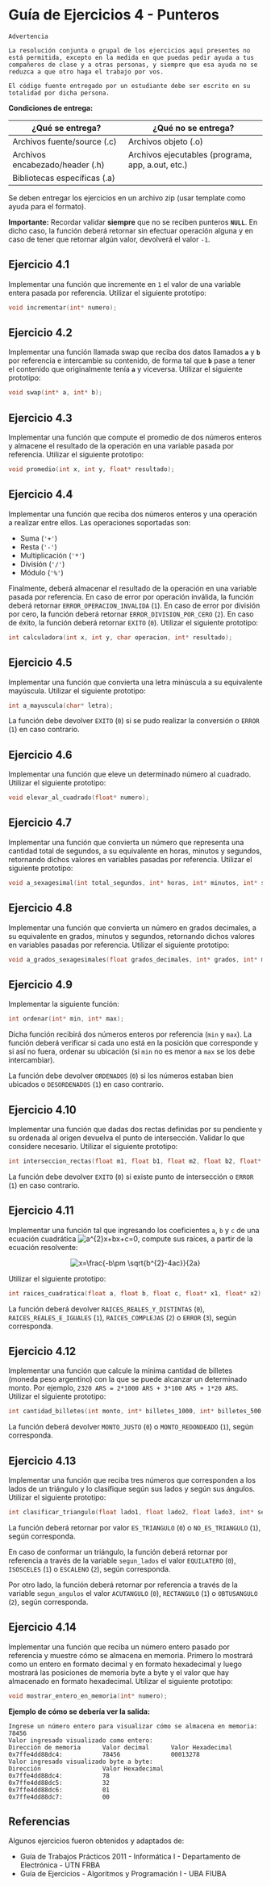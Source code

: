 # Guía de Ejercicios 4 - Punteros

```
Advertencia

La resolución conjunta o grupal de los ejercicios aquí presentes no está permitida, excepto en la medida en que puedas pedir ayuda a tus compañeros de clase y a otras personas, y siempre que esa ayuda no se reduzca a que otro haga el trabajo por vos.

El código fuente entregado por un estudiante debe ser escrito en su totalidad por dicha persona.
```

**Condiciones de entrega:**

| **¿Qué se entrega?**            | **¿Qué no se entrega?**                           |
| ----                            |   ----                                            |
| Archivos fuente/source (.c)     | Archivos objeto (.o)                              |
| Archivos encabezado/header (.h) | Archivos ejecutables (programa, app, a.out, etc.) |
| Bibliotecas específicas (.a)    |                                                   |

Se deben entregar los ejercicios en un archivo zip (usar template como ayuda para el formato).

**Importante:** Recordar validar **siempre** que no se reciben punteros **`NULL`**. En dicho caso, la función deberá retornar sin efectuar operación alguna y en caso de tener que retornar algún valor, devolverá el valor `-1`.

## Ejercicio 4.1
Implementar una función que incremente en `1` el valor de una variable entera pasada por referencia. Utilizar el siguiente prototipo:

```c
void incrementar(int* numero);
```

## Ejercicio 4.2
Implementar una función llamada swap que reciba dos datos llamados **`a`** y **`b`** por referencia e intercambie su contenido, de forma tal que **`b`** pase a tener el contenido que originalmente tenía **`a`** y viceversa. Utilizar el siguiente prototipo:

```c
void swap(int* a, int* b);
```

## Ejercicio 4.3
Implementar una función que compute el promedio de dos números enteros y almacene el resultado de la operación en una variable pasada por referencia. Utilizar el siguiente prototipo:

```c
void promedio(int x, int y, float* resultado);
```

## Ejercicio 4.4
Implementar una función que reciba dos números enteros y una operación a realizar entre ellos. Las operaciones soportadas son:

- Suma (`'+'`)
- Resta (`'-'`)
- Multiplicación (`'*'`)
- División (`'/'`)
- Módulo (`'%'`)

Finalmente, deberá almacenar el resultado de la operación en una variable pasada por referencia. En caso de error por operación inválida, la función deberá retornar `ERROR_OPERACION_INVALIDA` (`1`). En caso de error por división por cero, la función deberá retornar `ERROR_DIVISION_POR_CERO` (`2`). En caso de éxito, la función deberá retornar `EXITO` (`0`). Utilizar el siguiente prototipo:

```c
int calculadora(int x, int y, char operacion, int* resultado);
```

## Ejercicio 4.5
Implementar una función que convierta una letra minúscula a su equivalente mayúscula. Utilizar el siguiente prototipo:

```c
int a_mayuscula(char* letra);
```

La función debe devolver `EXITO` (`0`) si se pudo realizar la conversión o `ERROR` (`1`) en caso contrario. 

## Ejercicio 4.6
Implementar una función que eleve un determinado número al cuadrado. Utilizar el siguiente prototipo:

```c
void elevar_al_cuadrado(float* numero);
```

## Ejercicio 4.7
Implementar una función que convierta un número que representa una cantidad total de segundos, a su equivalente en horas, minutos y segundos, retornando dichos valores en variables pasadas por referencia. Utilizar el siguiente prototipo:

```c
void a_sexagesimal(int total_segundos, int* horas, int* minutos, int* segundos);
```

## Ejercicio 4.8
Implementar una función que convierta un número en grados decimales, a su equivalente en grados, minutos y segundos, retornando dichos valores en variables pasadas por referencia. Utilizar el siguiente prototipo:

```c
void a_grados_sexagesimales(float grados_decimales, int* grados, int* minutos, int* segundos);
```

## Ejercicio 4.9
Implementar la siguiente función:

```c
int ordenar(int* min, int* max);
```

Dicha función recibirá dos números enteros por referencia (`min` y `max`). La función deberá verificar si cada uno está en la posición que corresponde y si así no fuera, ordenar su ubicación (si `min` no es menor a `max` se los debe intercambiar).

La función debe devolver `ORDENADOS` (`0`) si los números estaban bien ubicados o `DESORDENADOS` (`1`) en caso contrario. 

## Ejercicio 4.10
Implementar una función que dadas dos rectas definidas por su pendiente y su ordenada al origen devuelva el punto de intersección. Validar lo que considere necesario. Utilizar el siguiente prototipo:

```c
int interseccion_rectas(float m1, float b1, float m2, float b2, float* x, float* y);
```

La función debe devolver `EXITO` (`0`) si existe punto de intersección o `ERROR` (`1`) en caso contrario.

## Ejercicio 4.11
Implementar una función tal que ingresando los coeficientes `a`, `b` y `c` de
una ecuación cuadrática <img src="https://latex.codecogs.com/svg.latex?a^{2}x&plus;bx&plus;c=0" title="a^{2}x+bx+c=0" />,
compute sus raíces, a partir de la ecuación resolvente:
<div align="center">
  <img src="https://latex.codecogs.com/svg.latex?x=\frac{-b\pm&space;\sqrt{b^{2}-4ac}}{2a}" title="x=\frac{-b\pm \sqrt{b^{2}-4ac}}{2a}" />
</div>

Utilizar el siguiente prototipo:

```c
int raices_cuadratica(float a, float b, float c, float* x1, float* x2);
```

La función deberá devolver `RAICES_REALES_Y_DISTINTAS` (`0`), `RAICES_REALES_E_IGUALES` (`1`), `RAICES_COMPLEJAS` (`2`) o `ERROR` (`3`), según corresponda.

## Ejercicio 4.12
Implementar una función que calcule la mínima cantidad de billetes (moneda peso argentino) con la que se puede alcanzar un determinado monto. Por ejemplo, `2320 ARS = 2*1000 ARS + 3*100 ARS + 1*20 ARS`. Utilizar el siguiente prototipo:

```c
int cantidad_billetes(int monto, int* billetes_1000, int* billetes_500, int* billetes_200, int* billetes_100, int* billetes_50, int* billetes_20, int* billetes_10);
```

La función deberá devolver `MONTO_JUSTO` (`0`) o `MONTO_REDONDEADO` (`1`), según corresponda.

## Ejercicio 4.13
Implementar una función que reciba tres números que corresponden a los lados de un triángulo y lo clasifique según sus lados y según sus ángulos. Utilizar el siguiente prototipo:

```c
int clasificar_triangulo(float lado1, float lado2, float lado3, int* segun_lados, int* segun_angulos);
```

La función deberá retornar por valor `ES_TRIANGULO` (`0`) o `NO_ES_TRIANGULO` (`1`), según corresponda.

En caso de conformar un triángulo, la función deberá retornar por referencia a través de la variable `segun_lados` el valor `EQUILATERO` (`0`), `ISOSCELES` (`1`) o `ESCALENO` (`2`), según corresponda.

Por otro lado, la función deberá retornar por referencia a través de la variable `segun_angulos` el valor `ACUTANGULO` (`0`), `RECTANGULO` (`1`) o `OBTUSANGULO` (`2`), según corresponda.

## Ejercicio 4.14
Implementar una función que reciba un número entero pasado por referencia y muestre cómo se almacena en memoria. Primero lo mostrará como un entero en formato decimal y en formato hexadecimal y luego mostrará las posiciones de memoria byte a byte y el valor que hay almacenado en formato hexadecimal. Utilizar el siguiente prototipo:

```c
void mostrar_entero_en_memoria(int* numero);
```

**Ejemplo de cómo se debería ver la salida:**
```
Ingrese un número entero para visualizar cómo se almacena en memoria: 78456
Valor ingresado visualizado como entero:
Dirección de memoria      Valor decimal      Valor Hexadecimal
0x7ffe4dd88dc4:           78456              00013278
Valor ingresado visualizado byte a byte:
Dirección                 Valor Hexadecimal
0x7ffe4dd88dc4:           78
0x7ffe4dd88dc5:           32
0x7ffe4dd88dc6:           01
0x7ffe4dd88dc7:           00
```

## Referencias 
Algunos ejercicios fueron obtenidos y adaptados de:
- Guía de Trabajos Prácticos 2011 - Informática I - Departamento de Electrónica - UTN FRBA
- Guía de Ejercicios - Algoritmos y Programación I - UBA FIUBA
